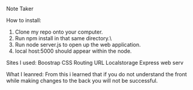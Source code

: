 Note Taker

How to install:
1) Clone my repo onto your computer.
2) Run npm install in that same directory.\
3) Run node server.js to open up the web application.
4) local host:5000 should appear within the node.

Sites I used:
Boostrap CSS
Routing URL
Localstorage
Express web serv

What I leanred:
From this i learned that if you do not understand the front while making changes to the back you will not be successful.
